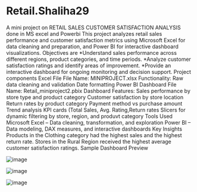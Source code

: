# Retail.Shaliha29
A mini project on RETAIL SALES CUSTOMER SATISFACTION ANALYSIS done in MS excel and Powerbi
This project analyzes retail sales performance and customer satisfaction metrics using Microsoft Excel for data cleaning and preparation, and Power BI for interactive dashboard visualizations.
Objectives are
        *Understand sales performance across different regions, product categories, and time periods.
        *Analyze customer satisfaction ratings and identify areas of improvement.
        *Provide an interactive dashboard for ongoing monitoring and decision support.
Project components
        Excel File
        File Name: MINIPROJECT.xlsx
        Functionality: 
                    Raw data cleaning and validation
                    Date formatting
        Power BI Dashboard
         File Name: Retail_miniproject2.pbix
         Dashboard Features:
         Sales performance by store type and product category
         Customer satisfaction by store location
         Return rates by product category
         Payment method  vs purchase amount
         Trend analysis
         KPI cards (Total Sales, Avg. Rating,Return rates
         Slicers for dynamic filtering by store, region, and produvt category
 Tools Used
       Microsoft Excel – Data cleaning, transformation, and exploration
       Power BI – Data modeling, DAX measures, and interactive dashboards
Key Insights
        Products in the Clothing category had the highest sales and the highest return rate.
        Stores in the Rural Region received the highest average customer satisfaction ratings.
Sample Dashboard Preview 


![image](https://github.com/user-attachments/assets/9f97540e-a92f-4539-83dc-a307dde33495)

![image](https://github.com/user-attachments/assets/5cf4fde6-d881-4b7d-bd91-6904fbda2922)

![image](https://github.com/user-attachments/assets/2c353cb8-cadd-4a0c-8e53-2ab29f420425)








     



